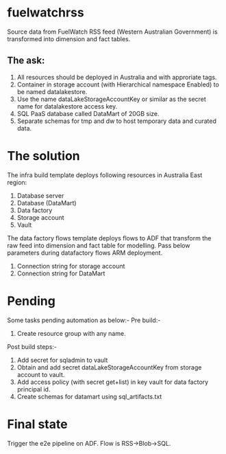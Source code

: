 # fuelwatchrss
Source data from FuelWatch RSS feed (Western Australian Government) is transformed into dimension and fact tables.

## The ask:
1. All resources should be deployed in Australia and with approriate tags.
2. Container in storage account (with Hierarchical namespace Enabled) to be named datalakestore.
3. Use the name dataLakeStorageAccountKey or similar as the secret name for datalakestore access key.
3. SQL PaaS database called DataMart of 20GB size.
4. Separate schemas for tmp and dw to host temporary data and curated data.

# The solution
The infra build template deploys following resources in Australia East region:
1. Database server
2. Database (DataMart)
3. Data factory
4. Storage account
5. Vault

The data factory flows template deploys flows to ADF that transform the raw feed into dimension and fact table for modelling.
Pass below parameters during datafactory flows ARM deployment.
1. Connection string for storage account
2. Connection string for DataMart

# Pending
Some tasks pending automation as below:-
Pre build:-
1. Create resource group with any name.

Post build steps:-
1. Add secret for sqladmin to vault 
2. Obtain and add secret dataLakeStorageAccountKey from storage account to vault.
2. Add access policy (with secret get+list) in key vault for data factory principal id.
3. Create schemas for datamart using sql_artifacts.txt

# Final state
Trigger the e2e pipeline on ADF. Flow is RSS->Blob->SQL.